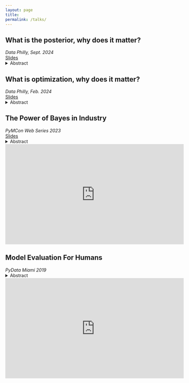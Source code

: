 ```yaml
---
layout: page
title: 
permalink: /talks/
---
```



<div class="talk-overview">
	<h2>What is the posterior, why does it matter?</h2>
	<div><em>Data Philly, Sept. 2024</em></div>
	<div><a href="{{ site.baseurl }}/slides/what-is-the-posterior.html">Slides</a></div>
</div>

<details>
<summary>Abstract</summary>
<div markdown="1">

We've all seen it. That neon sign hanging on the wall of some math department somewhere. Bayes' Rule. An expression of conditional probability. And when it's a model conditioned on data, it's Bayesian Inference. Evaluating the right hand side of that equation, transforming the left into a posterior distribution. Though often reduced to a point estimate or confidence interval, when left as a distribution interesting possibilities abound...

The primary goal of this talk is to answer the second half of its title: why should you care? After providing a brief overview of how the posterior fits into Bayesian Inference we'll focus on application. Examples from domains such as finance, investing, E-commerce and baseball will drive the content and demonstrate the versatility this approach affords. Attendees should leave with an understanding of the role of the posterior distribution and ideas of how to apply this to their own work. 

</div>
</details>


<div class="talk-overview">
<h2>What is optimization, why does it matter?</h2>
<div><em>Data Philly, Feb. 2024</em></div>
<div><a href="{{ site.baseurl }}/slides/data-philly-optimization.html">Slides</a><div>

<details>
<summary>Abstract</summary>
<div markdown="1">

In data science, we often think of optimization as the engine that fires
each time `model.fit(X, y)` is called. Perhaps less considered is that
these methods are a subset of a much larger discipline, with applications in
data science that reach beyond machine learning: mathematical optimization.

In this talk we'll try and answer the questions: "What makes mathematical
optimization special, and why should data scientists care?" Along the
way we'll walk through examples which demonstrate how these tools
can extend and complement the familiar methods within the machine learning
toolbox. Having established a basic understanding of the sort of problems
these methods place within our grasp, we'll conclude with examples of real
world applications from industries such as Healthcare, Marketing and
Advertising.

</div>
</details>

</div>

<div class="talk-overview">
<h2>The Power of Bayes in Industry</h2>
<div><em> PyMCon Web Series 2023</em></div>
<div><a href="{{ site.baseurl }}/slides/pymcon-2023-webseries.html">Slides</a></div>

<details>
<summary>Abstract</summary>
<div markdown="1">

This talk will attempt to answer the question “what is a Data Generating Process and why does it matter?” While we will begin our discussion with a bit of theory, don’t worry about this being too technical or inaccessible if you’re new to Bayesian Statistics. Our primary goal is to focus on the second half of the question and give you tools to use for real-world applications.

With the core concepts and background covered, we’ll demonstrate how incorporating this understanding into our modeling decisions allows us to embed elements of a business function directly into our statistical models and how this can provide immense value in industry settings, especially where traditional machine learning techniques fail, such as

- The ability to tackle critical problems when data is lacking, like launching a new product

- Building powerful, predictive models that are difficult to overfit

- Explainability is built in, and it’s already expressed in the terms of your business

Best of all is that the design techniques we propose here are such that when you get one the benefits above, the rest usually come for free.

All of this and more will be illustrated through concrete examples found in both publicly available data as well as proprietary data we use here at Perpay.

</div>      
</details>

<iframe width="560" height="315" src="https://www.youtube.com/embed/7KrspD1TZNU" title="YouTube video player" frameborder="0" allow="accelerometer; autoplay; clipboard-write; encrypted-media; gyroscope; picture-in-picture; web-share" allowfullscreen></iframe>
</div>

<div class="talk-overview">
<h2>Model Evaluation For Humans</h2>
<em>PyData Miami 2019</em>

<details>
<summary>Abstract</summary>
<div markdown="1">

Model evaluation is arguably the most important step of the modeling process. As data scientists we constantly make decisions based on these evaluations. Is model A better than model B? Will this model be profitable in production? Is performance in production declining? Model evaluation for humans discusses approaches for assessing our models practically in ways we understand.

Practitioners who are relatively new to releasing models into production or a product are likely to benefit the most from this talk however data scientists of all abilities may find useful strategies to take away. The approaches that we will discuss serve better as a play book than a rule book and will help build confidence in your model throughout all phases of the business lifecycle from development through deployment.

</div>

</details>

<iframe width="560" height="315" src="https://www.youtube.com/embed/bqohlMdVLvg" frameborder="0" allow="accelerometer; autoplay; encrypted-media; gyroscope; picture-in-picture" allowfullscreen></iframe>
</div>
